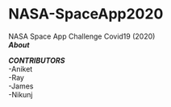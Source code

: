 # NASA-SpaceApp2020
NASA Space App Challenge Covid19 (2020)  
***About***



***CONTRIBUTORS***  
-Aniket  
-Ray    
-James  
-Nikunj  


